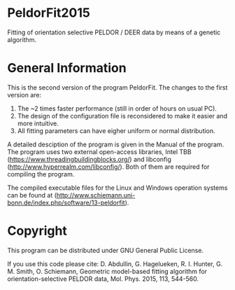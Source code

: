 PeldorFit2015
=========

Fitting of orientation selective PELDOR / DEER data by means of a genetic algorithm.

General Information
=========
This is the second version of the program PeldorFit. The changes to the first version are:
1) The ~2 times faster performance (still in order of hours on usual PC).
2) The design of the configuration file is reconsidered to make it easier and more intuitive.
3) All fitting parameters can have eigher uniform or normal distribution.

A detailed desciption of the program is given in the Manual of the program.
The program uses two external open-access libraries, Intel TBB (https://www.threadingbuildingblocks.org/) and libconfig (http://www.hyperrealm.com/libconfig/). Both of them are required for compiling the program.

The compiled executable files for the Linux and Windows operation systems can be found at (http://www.schiemann.uni-bonn.de/index.php/software/13-peldorfit).

Copyright
=========
This program can be distributed under GNU General Public License.

If you use this code please cite:
D. Abdullin, G. Hagelueken, R. I. Hunter, G. M. Smith, O. Schiemann, Geometric model-based fitting algorithm for orientation-selective PELDOR data, Mol. Phys. 2015, 113, 544-560.
